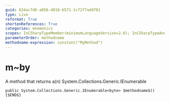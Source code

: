 ```yaml
---
guid: 624ac7d6-a856-4018-b571-1cf2f7add781
type: Live
reformat: True
shortenReferences: True
categories: mnemonics
scopes: InCSharpTypeMember(minimumLanguageVersion=2.0); InCSharpTypeAndNamespace(minimumLanguageVersion=2.0)
parameterOrder: methodname
methodname-expression: constant("MyMethod")
---
```


# m~by

A method that returns a(n) System.Collections.Generic.IEnumerable<byte>

```
public System.Collections.Generic.IEnumerable<byte> $methodname$(){$END$}
```
